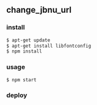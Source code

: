 ## change_jbnu_url

### install
```bash
$ apt-get update
$ apt-get install libfontconfig
$ npm install
```

### usage
```bash
$ npm start
```

### deploy
```bash

```